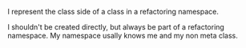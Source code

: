 I represent the class side of a class in a refactoring namespace. 

I shouldn't be created directly, but always be part of a refactoring namespace.
My  namespace usally knows me and my non meta class.